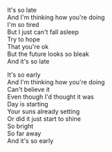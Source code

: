 It's so late  
And I'm thinking how you're doing  
I'm so tired  
But I just can't fall asleep  
Try to hope  
That you're ok  
But the future looks so bleak  
And it's so late

It's so early  
And I'm thinking how you're doing  
Can't believe it  
Even though I'd thought it was  
Day is starting  
Your suns already setting  
Or did it just start to shine  
So bright  
So far away  
And it's so early